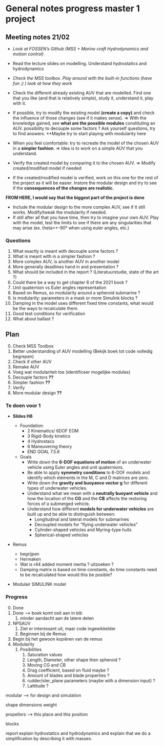# General notes progress master 1 project

## Meeting notes 21/02

* *Look at FOSSEN’s Github (MSS + Marine craft Hydrodynamics and motion control)*
* Read the lecture slides on modelling. Understand hydrostatics and hydrodynamics
* *Check the MSS toolbox. Play around with the built-in functions (have fun ;) ) look at how they work*
* Check the different already existing AUV that are modelled. Find one that you like (and that is relatively simple), study it, understand it, play with it.

* If possible, try to modify the existing model **(create a copy)** and check the influence of those changes (see if it makes sense).
⇒ With the knowledge gained, see **what are the possible modules** constituting an AUV. possibility to decouple some factors ? Ask yourself questions, try to find answers.
**Maybe try to start playing with modularity here
* When you feel comfortable: try to recreate the model of the chosen AUV in a **simpler fashion**.
⇒ Idea is to work on a simple AUV that you understand.
* Verify the created model by comparing it to the chosen AUV. 
⇒ Modify created/modified model if needed
* If the created/modified model is verified, work on this one for the rest of the project as it will be easier. Instore the modular design and try to see if the **consequences of the changes are realistic.**

**FROM HERE, I would say that the biggest part of the project is done**

* Include the modular design to the more complex AUV, see if it still works. Modify/tweak the modularity if needed.
* If still after all that you have time, then try to imagine your own AUV. Play with the model, test the limits to see if there are any singularities that may arise (ex. theta=+-90° when using euler angles, etc.) 


### Questions

1. What exactly is meant with decouple some factors ? 
2. What is meant with in a simpler fashion ?
3. More complex AUV, is another AUV in another model
4. More generally deadlines hand in and presentation ? 
5. What should be included in the report ? (Literatuurstudie, state of the art ?)
6. Could there be a way to get chapter 8 of the 2021 book ?
7. Unit quaternion vs Euler angles representation
8. Based on Remus, so modularity around a spheroid submarine ? 
9. Is modularity: parameters in a mask or more Simulink blocks ? 
10. Damping in the model uses different fixed time constants, what would be the ways to recalculate them. 
11. Good test conditions for verification
12. What about ballast ? 


## Plan


0. Check MSS Toolbox
1. Better understanding of AUV modelling (Bekijk boek tot code volledig begrepen)
2. Check if other AUV 
3. Remake AUV 
4. Voeg wat modulariteit toe (identificeer mogelijke modules) 
5. Decouple factors **??** 
6. Simpler fashion **??** 
7. Verify 
8.  More modular design **??**

### Te doen voor 1

*  **Slides H8** 
   *  Foundation:
       * 2 Kinematics/ 6DOF EOM
       * 3 Rigid-Body kinetics
       * 4 Hydrostacs
       * 6 Maneuvering theory
       * END GOAL 7.5.6
     * Goals
       * Write down the **6-DOF equations of motion** of an underwater vehicle using Euler angles and unit quaternions.
       * Be able to apply **symmetry conditions** to 6-DOF models and identify which elements in the M, C and D matrices are zero.
       * Write down the **gravity and buoyance vector g** for different types of underwater vehicles.
       * Understand what we mean with a **neutrally buoyant vehicle** and how the location of the **CG** and the **CB** affects the restoring forces of a submerged vehicle.
       * Understand how different **models for underwater vehicles** are built up and be able to distinguish between:
         * Longitudinal and lateral models for submarines
         * Decoupled models for “flying underwater vehicles”
         * Cylinder-shaped vehicles and Myring-type hulls
         * Spherical-shaped vehicles


* Remus
    * begrijpen
    * Hermaken
    * Wat is r44 added moment inertia ? uitzoeken ?
    * Damping matrix is based on time constants, do time constants need to be recalculated how would this be posible?
* Modulair SIMULINK model

### Progress

0. Done
1. Done --> boek komt ooit aan in bib
   1. minder aandacht aan de latere delen
2. NPSAUV
   1. Ziet er interessant uit, maar code ingewikkelder
   2. Beginnen bij de Remus
3. Begin bij het gewoon kopiëren van de remus 
4. Modularity
   1. Posibilities
      1. Saturation values
      2. Length, Diameter, other shape then spheroid ? 
      3. Moving CG and CB
      4. Drag coefficient, based on fluid maybe ? 
      5. Amount of blades and blade properties ? 
      6. rudder/ster_plane parameters (maybe with a dimension input) ?
      7. Lattitude ? 



modular --> for design and simulation

shape
dimensions
weight

propellors --> this place and this position

blocks



report explain hydrostatics and hydrodynamics and explain that we do a simplification by describing it with masses. 
